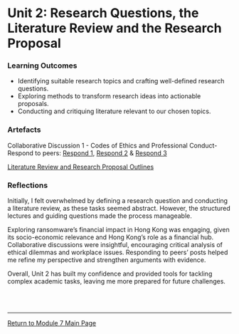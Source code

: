# Unit 2: Research Questions, the Literature Review and the Research Proposal

### Learning Outcomes
 - Identifying suitable research topics and crafting well-defined research questions.
 - Exploring methods to transform research ideas into actionable proposals.
 - Conducting and critiquing literature relevant to our chosen topics.

### Artefacts 
Collaborative Discussion 1 - Codes of Ethics and Professional Conduct-Respond to peers: [Respond 1](RMPP_Unit02_Respond1.pdf), [Respond 2](RMPP_Unit02_Respond2.pdf) & [Respond 3](RMPP_Unit02_Respond3.pdf)

[Literature Review and Research Proposal Outlines](RMPP_Unit02_Activity.md)

### Reflections
Initially, I felt overwhelmed by defining a research question and conducting a literature review, as these tasks seemed abstract. However, the structured lectures and guiding questions made the process manageable.

Exploring ransomware’s financial impact in Hong Kong was engaging, given its socio-economic relevance and Hong Kong’s role as a financial hub. Collaborative discussions were insightful, encouraging critical analysis of ethical dilemmas and workplace issues. Responding to peers’ posts helped me refine my perspective and strengthen arguments with evidence.

Overall, Unit 2 has built my confidence and provided tools for tackling complex academic tasks, leaving me more prepared for future challenges.

<br><br>

---

[Return to Module 7 Main Page](RMPP_main.md)
